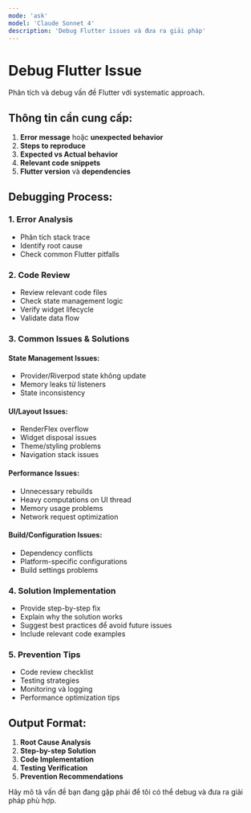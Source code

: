 ```yaml
---
mode: 'ask'
model: 'Claude Sonnet 4'
description: 'Debug Flutter issues và đưa ra giải pháp'
---
```


# Debug Flutter Issue

Phân tích và debug vấn đề Flutter với systematic approach.

## Thông tin cần cung cấp:
1. **Error message** hoặc **unexpected behavior**
2. **Steps to reproduce** 
3. **Expected vs Actual behavior**
4. **Relevant code snippets**
5. **Flutter version** và **dependencies**

## Debugging Process:

### 1. Error Analysis
- Phân tích stack trace
- Identify root cause
- Check common Flutter pitfalls

### 2. Code Review
- Review relevant code files
- Check state management logic
- Verify widget lifecycle
- Validate data flow

### 3. Common Issues & Solutions

#### State Management Issues:
- Provider/Riverpod state không update
- Memory leaks từ listeners
- State inconsistency

#### UI/Layout Issues:
- RenderFlex overflow
- Widget disposal issues  
- Theme/styling problems
- Navigation stack issues

#### Performance Issues:
- Unnecessary rebuilds
- Heavy computations on UI thread
- Memory usage problems
- Network request optimization

#### Build/Configuration Issues:
- Dependency conflicts
- Platform-specific configurations
- Build settings problems

### 4. Solution Implementation
- Provide step-by-step fix
- Explain why the solution works
- Suggest best practices để avoid future issues
- Include relevant code examples

### 5. Prevention Tips
- Code review checklist
- Testing strategies
- Monitoring và logging
- Performance optimization tips

## Output Format:
1. **Root Cause Analysis**
2. **Step-by-step Solution** 
3. **Code Implementation**
4. **Testing Verification**
5. **Prevention Recommendations**

Hãy mô tả vấn đề bạn đang gặp phải để tôi có thể debug và đưa ra giải pháp phù hợp.
